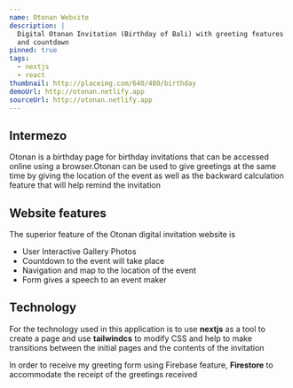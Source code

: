```yaml
---
name: Otonan Website
description: |
  Digital Otonan Invitation (Birthday of Bali) with greeting features
  and countdown
pinned: true
tags:
  - nextjs
  - react
thumbnail: http://placeimg.com/640/480/birthday
demoUrl: http://otonan.netlify.app
sourceUrl: http://otonan.netlify.app
---
```


## Intermezo

Otonan is a birthday page for birthday invitations that can be accessed online using a browser.Otonan can be used to give greetings at the same time by giving the location of the event as well as the backward calculation feature that will help remind the invitation

## Website features

The superior feature of the Otonan digital invitation website is

- User Interactive Gallery Photos
- Countdown to the event will take place
- Navigation and map to the location of the event
- Form gives a speech to an event maker

## Technology

For the technology used in this application is to use **nextjs** as a tool to create a page and use **tailwindcs** to modify CSS and help to make transitions between the initial pages and the contents of the invitation

In order to receive my greeting form using Firebase feature, **Firestore** to accommodate the receipt of the greetings received
